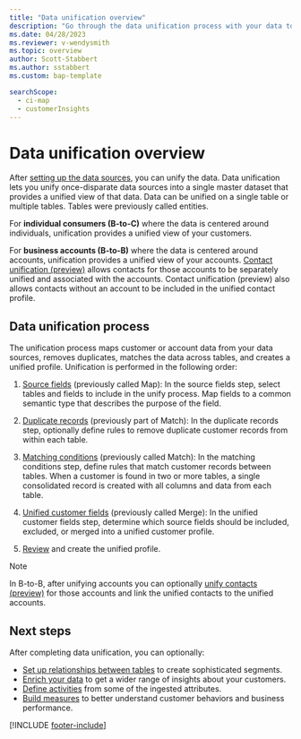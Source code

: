 ```yaml
---
title: "Data unification overview"
description: "Go through the data unification process with your data to create a single master dataset of account or customer profiles."
ms.date: 04/28/2023
ms.reviewer: v-wendysmith
ms.topic: overview
author: Scott-Stabbert
ms.author: sstabbert
ms.custom: bap-template

searchScope: 
  - ci-map
  - customerInsights
---
```


# Data unification overview

After [setting up the data sources](data-sources.md), you can unify the data. Data unification lets you unify once-disparate data sources into a single master dataset that provides a unified view of that data. 
Data can be unified on a single table or multiple tables. Tables were previously called entities.

For **individual consumers (B-to-C)** where the data is centered around individuals, unification provides a unified view of your customers.

For **business accounts (B-to-B)** where the data is centered around accounts, unification provides a unified view of your accounts. [Contact unification (preview)](data-unification-contacts.md) allows contacts for those accounts to be separately unified and associated with the accounts. Contact unification (preview) also allows contacts without an account to be included in the unified contact profile.

## Data unification process

The unification process maps customer or account data from your data sources, removes duplicates, matches the data across tables, and creates a unified profile. Unification is performed in the following order:

1. [Source fields](data-unification-map-tables.md) (previously called Map): In the source fields step, select tables and fields to include in the unify process. Map fields to a common semantic type that describes the purpose of the field.

1. [Duplicate records](data-unification-duplicates.md) (previously part of Match): In the duplicate records step, optionally define rules to remove duplicate customer records from within each table.

1. [Matching conditions](data-unification-match-tables.md) (previously called Match): In the matching conditions step, define rules that match customer records between tables. When a customer is found in two or more tables, a single consolidated record is created with all columns and data from each table.

1. [Unified customer fields](data-unification-merge-tables.md) (previously called Merge): In the unified customer fields step, determine which source fields should be included, excluded, or merged into a unified customer profile.  

1. [Review](review-unification.md) and create the unified profile.

> [!NOTE]
> In B-to-B, after unifying accounts you can optionally [unify contacts (preview)](data-unification-contacts.md) for those accounts and link the unified contacts to the unified accounts.

## Next steps

After completing data unification, you can optionally:

- [Set up relationships between tables](relationships.md) to create sophisticated segments.
- [Enrich your data](enrichment-hub.md) to get a wider range of insights about your customers.
- [Define activities](activities.md) from some of the ingested attributes.
- [Build measures](measures.md) to better understand customer behaviors and business performance.

[!INCLUDE [footer-include](includes/footer-banner.md)]

